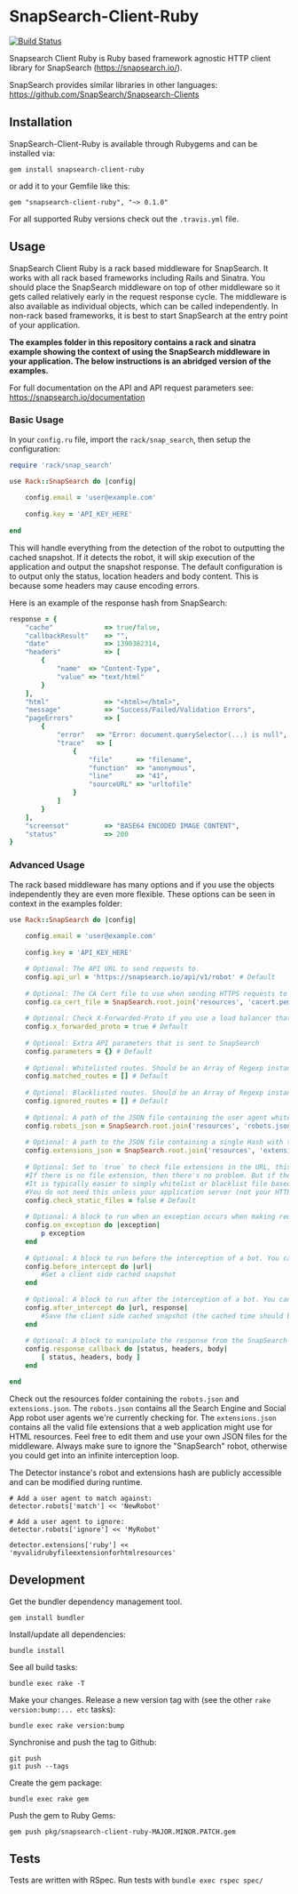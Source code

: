 SnapSearch-Client-Ruby
======================

[![Build Status](https://travis-ci.org/SnapSearch/SnapSearch-Client-Ruby.png?branch=master)](https://travis-ci.org/SnapSearch/SnapSearch-Client-Ruby)

Snapsearch Client Ruby is Ruby based framework agnostic HTTP client library for SnapSearch (https://snapsearch.io/).

SnapSearch provides similar libraries in other languages: https://github.com/SnapSearch/Snapsearch-Clients

Installation
------------

SnapSearch-Client-Ruby is available through Rubygems and can be installed via:

```
gem install snapsearch-client-ruby
```

or add it to your Gemfile like this:

```
gem "snapsearch-client-ruby", "~> 0.1.0"
```

For all supported Ruby versions check out the `.travis.yml` file.

Usage
-----

SnapSearch Client Ruby is a rack based middleware for SnapSearch. It works with all rack based frameworks including Rails and Sinatra. You should place the SnapSearch middleware on top of other middleware so it gets called relatively early in the request response cycle. The middleware is also available as individual objects, which can be called independently. In non-rack based frameworks, it is best to start SnapSearch at the entry point of your application.

**The examples folder in this repository contains a rack and sinatra example showing the context of using the SnapSearch middleware in your application. The below instructions is an abridged version of the examples.**

For full documentation on the API and API request parameters see: https://snapsearch.io/documentation

### Basic Usage

In your `config.ru` file, import the `rack/snap_search`, then setup the configuration:

```ruby
require 'rack/snap_search'

use Rack::SnapSearch do |config|
    
    config.email = 'user@example.com'
    
    config.key = 'API_KEY_HERE'
    
end
```

This will handle everything from the detection of the robot to outputting the cached snapshot. If it detects the robot, it will skip execution of the application and output the snapshot response. The default configuration is to output only the status, location headers and body content. This is because some headers may cause encoding errors.

Here is an example of the response hash from SnapSearch: 

```ruby
response = {
    "cache"             => true/false,
    "callbackResult"    => "",
    "date"              => 1390382314,
    "headers"           => [
        {
            "name"  => "Content-Type",
            "value" => "text/html"
        }
    ],
    "html"              => "<html></html>",
    "message"           => "Success/Failed/Validation Errors",
    "pageErrors"        => [
        {
            "error"   => "Error: document.querySelector(...) is null",
            "trace"   => [
                {
                    "file"      => "filename",
                    "function"  => "anonymous",
                    "line"      => "41",
                    "sourceURL" => "urltofile"
                }
            ]
        }
    ],
    "screensot"         => "BASE64 ENCODED IMAGE CONTENT",
    "status"            => 200
}
```

### Advanced Usage

The rack based middleware has many options and if you use the objects independently they are even more flexible. These options can be seen in context in the examples folder:

```ruby
use Rack::SnapSearch do |config|
    
    config.email = 'user@example.com'
    
    config.key = 'API_KEY_HERE'

    # Optional: The API URL to send requests to.
    config.api_url = 'https://snapsearch.io/api/v1/robot' # Default
    
    # Optional: The CA Cert file to use when sending HTTPS requests to the API.
    config.ca_cert_file = SnapSearch.root.join('resources', 'cacert.pem') # Default
    
    # Optional: Check X-Forwarded-Proto if you use a load balancer that proxies https to http connections
    config.x_forwarded_proto = true # Default
    
    # Optional: Extra API parameters that is sent to SnapSearch
    config.parameters = {} # Default
    
    # Optional: Whitelisted routes. Should be an Array of Regexp instances.
    config.matched_routes = [] # Default
    
    # Optional: Blacklisted routes. Should be an Array of Regexp instances.
    config.ignored_routes = [] # Default
    
    # Optional: A path of the JSON file containing the user agent whitelist & blacklist.
    config.robots_json = SnapSearch.root.join('resources', 'robots.json') # Default
    
    # Optional: A path to the JSON file containing a single Hash with the keys `ignore` and `match`. These keys contain Arrays of Strings (user agents)
    config.extensions_json = SnapSearch.root.join('resources', 'extensions.json') # Default
    
    # Optional: Set to `true` to check file extensions in the URL, this will check if the URL contains invalid file extensions.
    #If there is no file extension, then there's no problem. But if there is, it could be a request to a static file. In which case it is not HTML that we want to intercept.
    #It is typically easier to simply whitelist or blacklist file based routes.
    #You do not need this unless your application server (not your HTTP server) is serving up static files. Like binary content, images and non-HTML text files.
    config.check_static_files = false # Default
    
    # Optional: A block to run when an exception occurs when making requests to the API.
    config.on_exception do |exception|
        p exception
    end
    
    # Optional: A block to run before the interception of a bot. You can use this to do client side caching.
    config.before_intercept do |url|
        #Get a client side cached snapshot
    end
    
    # Optional: A block to run after the interception of a bot. You can use this to do client side caching.
    config.after_intercept do |url, response|
        #Save the client side cached snapshot (the cached time should be less then the cached time you passed to SnapSearch, we recommend half the SnapSearch cachetime)
    end
    
    # Optional: A block to manipulate the response from the SnapSearch API if a bit is intercepted. The headers in this case represent [{name: "HEADERKEY", value: "HEADERVALUE"}, ...]
    config.response_callback do |status, headers, body|        
        [ status, headers, body ]
    end

end
```

Check out the resources folder containing the `robots.json` and `extensions.json`. The `robots.json` contains all the Search Engine and Social App robot user agents we're currently checking for. The `extensions.json` contains all the valid file extensions that a web application might use for HTML resources. Feel free to edit them and use your own JSON files for the middleware. Always make sure to ignore the "SnapSearch" robot, otherwise you could get into an infinite interception loop.

The Detector instance's robot and extensions hash are publicly accessible and can be modified during runtime.

```
# Add a user agent to match against:
detector.robots['match'] << 'NewRobot'

# Add a user agent to ignore:
detector.robots['ignore'] << 'MyRobot'

detector.extensions['ruby'] << 'myvalidrubyfileextensionforhtmlresources'
```

Development
---------

Get the bundler dependency management tool.

```
gem install bundler
```

Install/update all dependencies:

```
bundle install
```

See all build tasks:

```
bundle exec rake -T
```

Make your changes. Release a new version tag with (see the other `rake version:bump:... etc` tasks):

```
bundle exec rake version:bump
```

Synchronise and push the tag to Github:

```
git push
git push --tags
```

Create the gem package:

```
bundle exec rake gem
```

Push the gem to Ruby Gems:

```
gem push pkg/snapsearch-client-ruby-MAJOR.MINOR.PATCH.gem
```

Tests
----

Tests are written with RSpec. Run tests with `bundle exec rspec spec/`